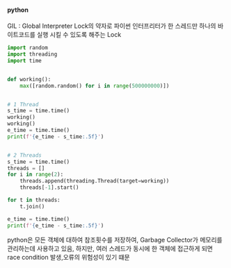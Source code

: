 #### python

GIL : Global Interpreter Lock의 약자로 파이썬 인터프리터가 한 스레드만 하나의 바이트코드를 실행 시킬 수 있도록 해주는 Lock

```python
import random
import threading
import time


def working():
    max([random.random() for i in range(500000000)])


# 1 Thread
s_time = time.time()
working()
working()
e_time = time.time()
print(f'{e_time - s_time:.5f}')


# 2 Threads
s_time = time.time()
threads = []
for i in range(2):
    threads.append(threading.Thread(target=working))
    threads[-1].start()

for t in threads:
    t.join()

e_time = time.time()
print(f'{e_time - s_time:.5f}')
```

python은 모든 객체에 대하여 참조횟수를 저장하여, Garbage Collector가 메모리를 관리하는데 사용하고 있음, 하지만, 여러 스레드가 동시에 한 객체에 접근하게 되면 race condition 발생,오류의 위험성이 있기 떄문

